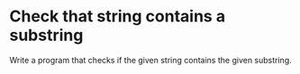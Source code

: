 # Check that string contains a substring
Write a program that checks if the given string contains the given substring.